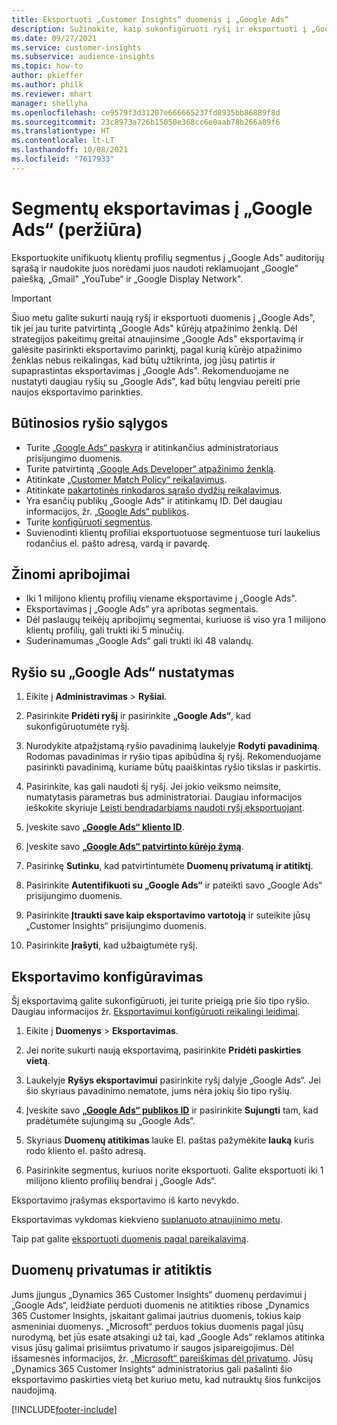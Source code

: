 ```yaml
---
title: Eksportuoti „Customer Insights“ duomenis į „Google Ads“
description: Sužinokite, kaip sukonfigūruoti ryšį ir eksportuoti į „Google Ads“.
ms.date: 09/27/2021
ms.service: customer-insights
ms.subservice: audience-insights
ms.topic: how-to
author: pkieffer
ms.author: philk
ms.reviewer: mhart
manager: shellyha
ms.openlocfilehash: ce9579f3d31207e666665237fd8935bb86889f8d
ms.sourcegitcommit: 23c8973a726b15050e368cc6e0aab78b266a89f6
ms.translationtype: HT
ms.contentlocale: lt-LT
ms.lasthandoff: 10/08/2021
ms.locfileid: "7617933"
---
```

# <a name="export-segments-to-google-ads-preview"></a>Segmentų eksportavimas į „Google Ads“ (peržiūra)

Eksportuokite unifikuotų klientų profilių segmentus į „Google Ads" auditorijų sąrašą ir naudokite juos norėdami juos naudoti reklamuojant „Google" paiešką, „Gmail" „YouTube“ ir „Google Display Network". 

> [!IMPORTANT]
> Šiuo metu galite sukurti naują ryšį ir eksportuoti duomenis į „Google Ads", tik jei jau turite patvirtintą „Google Ads" kūrėjų atpažinimo ženklą. Dėl strategijos pakeitimų greitai atnaujinsime „Google Ads" eksportavimą ir galėsite pasirinkti eksportavimo parinktį, pagal kurią kūrėjo atpažinimo ženklas nebus reikalingas, kad būtų užtikrinta, jog jūsų patirtis ir supaprastintas eksportavimas į „Google Ads". Rekomenduojame ne nustatyti daugiau ryšių su „Google Ads", kad būtų lengviau pereiti prie naujos eksportavimo parinkties.

## <a name="prerequisites-for-connection"></a>Būtinosios ryšio sąlygos

-   Turite [„Google Ads“ paskyrą](https://ads.google.com/) ir atitinkančius administratoriaus prisijungimo duomenis.
-   Turite patvirtintą [„Google Ads Developer“ atpažinimo ženklą](https://developers.google.com/google-ads/api/docs/first-call/dev-token). 
-   Atitinkate [„Customer Match Policy“ reikalavimus](https://support.google.com/adspolicy/answer/6299717).
-   Atitinkate [pakartotinės rinkodaros sąrašo dydžių reikalavimus](https://support.google.com/google-ads/answer/7558048).
-   Yra esančių publikų „Google Ads“ ir atitinkamų ID. Dėl daugiau informacijos, žr. [„Google Ads“ publikos](https://support.google.com/google-ads/answer/7558048?hl=en#:~:text=Audience%20lists%20is%20a%20section,Display%20Network%20through%20remarketing%20campaigns.).
-   Turite [konfigūruoti segmentus](segments.md).
-   Suvienodinti klientų profiliai eksportuotuose segmentuose turi laukelius rodančius el. pašto adresą, vardą ir pavardę.

## <a name="known-limitations"></a>Žinomi apribojimai

- Iki 1 milijono klientų profilių viename eksportavime į „Google Ads".
- Eksportavimas į „Google Ads“ yra apribotas segmentais.
- Dėl paslaugų teikėjų apribojimų segmentai, kuriuose iš viso yra 1 milijono klientų profilių, gali trukti iki 5 minučių. 
- Suderinamumas „Google Ads“ gali trukti iki 48 valandų.

## <a name="set-up-connection-to-google-ads"></a>Ryšio su „Google Ads“ nustatymas

1. Eikite į **Administravimas** > **Ryšiai**.

1. Pasirinkite **Pridėti ryšį** ir pasirinkite **„Google Ads“**, kad sukonfigūruotumėte ryšį.

1. Nurodykite atpažįstamą ryšio pavadinimą laukelyje **Rodyti pavadinimą**. Rodomas pavadinimas ir ryšio tipas apibūdina šį ryšį. Rekomenduojame pasirinkti pavadinimą, kuriame būtų paaiškintas ryšio tikslas ir paskirtis.

1. Pasirinkite, kas gali naudoti šį ryšį. Jei jokio veiksmo neimsite, numatytasis parametras bus administratoriai. Daugiau informacijos ieškokite skyriuje [Leisti bendradarbiams naudoti ryšį eksportuojant](connections.md#allow-contributors-to-use-a-connection-for-exports).

1. Įveskite savo **[„Google Ads“ kliento ID](https://support.google.com/google-ads/answer/1704344)**.

1. Įveskite savo **[„Google Ads“ patvirtinto kūrėjo žymą](https://developers.google.com/google-ads/api/docs/first-call/dev-token)**.

1. Pasirinkę **Sutinku**, kad patvirtintumėte **Duomenų privatumą ir atitiktį**.

1. Pasirinkite **Autentifikuoti su „Google Ads“** ir pateikti savo „Google Ads“ prisijungimo duomenis.

1. Pasirinkite **Įtraukti save kaip eksportavimo vartotoją** ir suteikite jūsų „Customer Insights“ prisijungimo duomenis.

1. Pasirinkite **Įrašyti**, kad užbaigtumėte ryšį. 

## <a name="configure-an-export"></a>Eksportavimo konfigūravimas

Šį eksportavimą galite sukonfigūruoti, jei turite prieigą prie šio tipo ryšio. Daugiau informacijos žr. [Eksportavimui konfigūruoti reikalingi leidimai](export-destinations.md#set-up-a-new-export).

1. Eikite į **Duomenys** > **Eksportavimas**.

1. Jei norite sukurti naują eksportavimą, pasirinkite **Pridėti paskirties vietą**.

1. Laukelyje **Ryšys eksportavimui** pasirinkite ryšį dalyje „Google Ads“. Jei šio skyriaus pavadinimo nematote, jums nėra jokių šio tipo ryšių.

1. Įveskite savo **[„Google Ads“ publikos ID](https://support.google.com/google-ads/answer/7558048?hl=en#:~:text=Audience%20lists%20is%20a%20section,Display%20Network%20through%20remarketing%20campaigns.)** ir pasirinkite **Sujungti** tam, kad pradėtumėte sujungimą su „Google Ads“.

1. Skyriaus **Duomenų atitikimas** lauke El. paštas pažymėkite **lauką** kuris rodo kliento el. pašto adresą.

1. Pasirinkite segmentus, kuriuos norite eksportuoti. Galite eksportuoti iki 1 milijono kliento profilių bendrai į „Google Ads“.

Eksportavimo įrašymas eksportavimo iš karto nevykdo.

Eksportavimas vykdomas kiekvieno [suplanuoto atnaujinimo metu](system.md#schedule-tab). 

Taip pat galite [eksportuoti duomenis pagal pareikalavimą](export-destinations.md#run-exports-on-demand). 

## <a name="data-privacy-and-compliance"></a>Duomenų privatumas ir atitiktis

Jums įjungus „Dynamics 365 Customer Insights“ duomenų perdavimui į „Google Ads“, leidžiate perduoti duomenis ne atitikties ribose „Dynamics 365 Customer Insights, įskaitant galimai jautrius duomenis, tokius kaip asmeniniai duomenys. „Microsoft“ perduos tokius duomenis pagal jūsų nurodymą, bet jūs esate atsakingi už tai, kad „Google Ads“ reklamos atitinka visus jūsų galimai prisiimtus privatumo ir saugos įsipareigojimus. Dėl išsamesnės informacijos, žr. [„Microsoft“ pareiškimas dėl privatumo](https://go.microsoft.com/fwlink/?linkid=396732).
Jūsų „Dynamics 365 Customer Insights“ administratorius gali pašalinti šio eksportavimo paskirties vietą bet kuriuo metu, kad nutrauktų šios funkcijos naudojimą.


[!INCLUDE[footer-include](../includes/footer-banner.md)]
